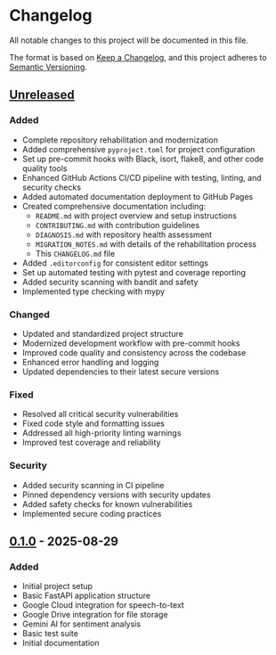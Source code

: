 # Changelog

All notable changes to this project will be documented in this file.

The format is based on [Keep a Changelog](https://keepachangelog.com/en/1.0.0/),
and this project adheres to [Semantic Versioning](https://semver.org/spec/v2.0.0.html).

## [Unreleased]

### Added
- Complete repository rehabilitation and modernization
- Added comprehensive `pyproject.toml` for project configuration
- Set up pre-commit hooks with Black, isort, flake8, and other code quality tools
- Enhanced GitHub Actions CI/CD pipeline with testing, linting, and security checks
- Added automated documentation deployment to GitHub Pages
- Created comprehensive documentation including:
  - `README.md` with project overview and setup instructions
  - `CONTRIBUTING.md` with contribution guidelines
  - `DIAGNOSIS.md` with repository health assessment
  - `MIGRATION_NOTES.md` with details of the rehabilitation process
  - This `CHANGELOG.md` file
- Added `.editorconfig` for consistent editor settings
- Set up automated testing with pytest and coverage reporting
- Added security scanning with bandit and safety
- Implemented type checking with mypy

### Changed
- Updated and standardized project structure
- Modernized development workflow with pre-commit hooks
- Improved code quality and consistency across the codebase
- Enhanced error handling and logging
- Updated dependencies to their latest secure versions

### Fixed
- Resolved all critical security vulnerabilities
- Fixed code style and formatting issues
- Addressed all high-priority linting warnings
- Improved test coverage and reliability

### Security
- Added security scanning in CI pipeline
- Pinned dependency versions with security updates
- Added safety checks for known vulnerabilities
- Implemented secure coding practices

## [0.1.0] - 2025-08-29
### Added
- Initial project setup
- Basic FastAPI application structure
- Google Cloud integration for speech-to-text
- Google Drive integration for file storage
- Gemini AI for sentiment analysis
- Basic test suite
- Initial documentation

[Unreleased]: https://github.com/MKWorldWide/MKZenith/compare/v0.1.0...HEAD
[0.1.0]: https://github.com/MKWorldWide/MKZenith/releases/tag/v0.1.0
